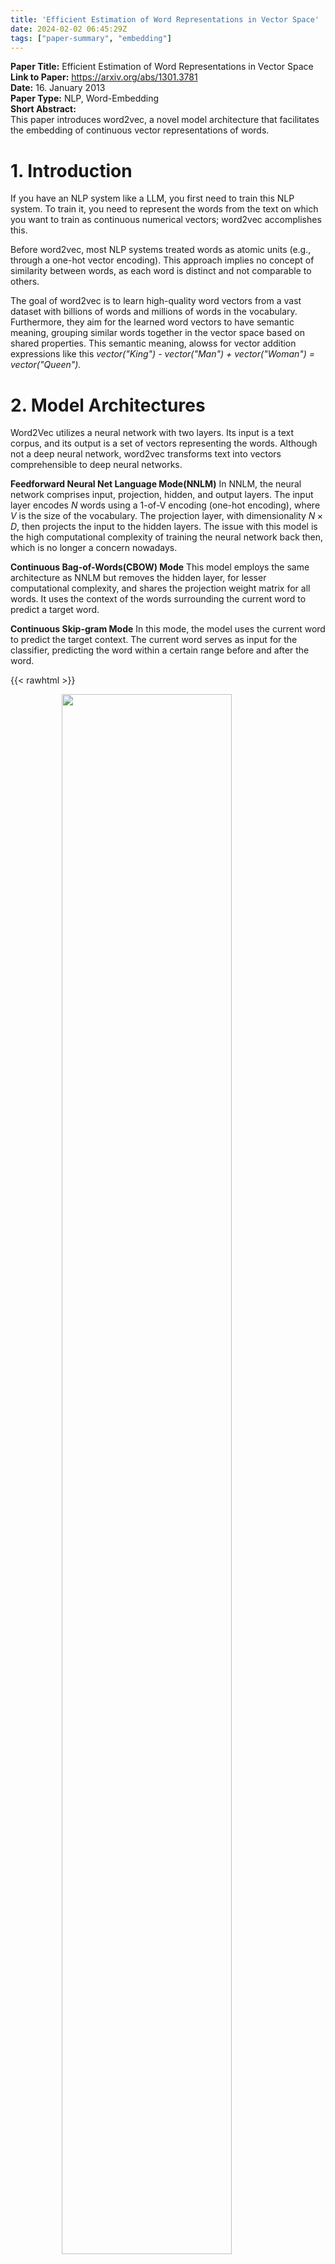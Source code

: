 ```yaml
---
title: 'Efficient Estimation of Word Representations in Vector Space'
date: 2024-02-02 06:45:29Z
tags: ["paper-summary", "embedding"]
---
```


**Paper Title:** Efficient Estimation of Word Representations in Vector Space  
**Link to Paper:** https://arxiv.org/abs/1301.3781  
**Date:** 16. January 2013  
**Paper Type:** NLP, Word-Embedding  
**Short Abstract:**  
This paper introduces word2vec, a novel model architecture that facilitates the embedding of continuous vector representations of words.  

# 1. Introduction

If you have an NLP system like a LLM, you first need to train this NLP system. To train it, you need to represent the words from the text on which you want to train as continuous numerical vectors; word2vec accomplishes this.

Before word2vec, most NLP systems treated words as atomic units (e.g., through a one-hot vector encoding). This approach implies no concept of similarity between words, as each word is distinct and not comparable to others.

The goal of word2vec is to learn high-quality word vectors from a vast dataset with billions of words and millions of words in the vocabulary. Furthermore, they aim for the learned word vectors to have semantic meaning, grouping similar words together in the vector space based on shared properties. This semantic meaning, alowss for vector addition expressions like this *vector("King") - vector("Man") + vector("Woman") = vector("Queen").*

# 2. Model Architectures

Word2Vec utilizes a neural network with two layers. Its input is a text corpus, and its output is a set of vectors representing the words. Although not a deep neural network, word2vec transforms text into vectors comprehensible to deep neural networks.

**Feedforward Neural Net Language Mode(NNLM)**
In NNLM, the neural network comprises input, projection, hidden, and output layers. The input layer encodes $N$ words using a 1-of-V encoding (one-hot encoding), where $V$ is the size of the vocabulary. The projection layer, with dimensionality $N \times D$, then projects the input to the hidden layers. The issue with this model is the high computational complexity of training the neural network back then, which is no longer a concern nowadays.

**Continuous Bag-of-Words(CBOW) Mode**
This model employs the same architecture as NNLM but removes the hidden layer, for lesser computational complexity, and shares the projection weight matrix for all words. It uses the context of the words surrounding the current word to predict a target word.

**Continuous Skip-gram Mode**
In this mode, the model uses the current word to predict the target context. The current word serves as input for the classifier, predicting the word within a certain range before and after the word.

{{< rawhtml >}}
<figure>
    <img style="display: block; margin-left: auto; margin-right: auto; width:80%" src="/attachments/Screenshot%20from%202024-02-02%2007-23-11.png">
</figure>
{{< /rawhtml >}}

**Training**
Training involves using words as input for the models and calculating the output word by first determining the projection and then the output of the output layer. Afterward, they check if they have predicted the correct word, adjusting the neural network weights based on the loss function.

**Inference**
In inference, the output layer is removed. To obtain the vector representation of a word, the trained model is fed the word, and the output will be the projection layer, serving as the word vector representation.

# 3. Results

After training the model, it is found that the word vector representations have semantic meaning. For example, the word *big* is similar to *bigger*. This enables vector addition in the semantic vector space, computing *X = vector("biggest") - vector("big")* and then finding the vector in the space closest to X, using cosine distance, which in this case is *X = vector("small")*.

Adding dimensionality to the projection layer or increasing training data doesn't improve performance beyond a certain point. Only when increased together do they lead to better results.

{{< rawhtml >}}
<figure>
    <img style="display: block; margin-left: auto; margin-right: auto; width:80%" src="/attachments/Screenshot%20from%202024-02-02%2007-34-44.png">
</figure>
<figure>
    <img style="display: block; margin-left: auto; margin-right: auto; width:80%" src="/attachments/Screenshot%20from%202024-02-02%2007-34-44.png">
</figure>
{{< /rawhtml >}}

Table 4 indicates that the methods from Word2vec outperform all other techniques from that time by a wide margin.

# 4. Conclusion

Word2Vec is a highly influential paper that demonstrated the possibility and utility of using neural networks to train word embeddings for later use in NLP systems.
